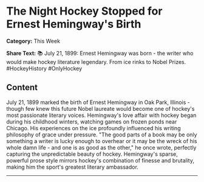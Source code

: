 # The Night Hockey Stopped for Ernest Hemingway's Birth

**Category:** This Week

**Share Text:** 📚 July 21, 1899: Ernest Hemingway was born - the writer who would make hockey literature legendary. From ice rinks to Nobel Prizes. #HockeyHistory #OnlyHockey

## Content

July 21, 1899 marked the birth of Ernest Hemingway in Oak Park, Illinois - though few knew this future Nobel laureate would become one of hockey's most passionate literary voices. Hemingway's love affair with hockey began during his childhood winters, watching games on frozen ponds near Chicago. His experiences on the ice profoundly influenced his writing philosophy of grace under pressure. "The good parts of a book may be only something a writer is lucky enough to overhear or it may be the wreck of his whole damn life - and one is as good as the other," he once wrote, perfectly capturing the unpredictable beauty of hockey. Hemingway's sparse, powerful prose style mirrors hockey's combination of finesse and brutality, making him the sport's greatest literary ambassador.

---
